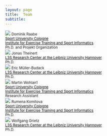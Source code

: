```yaml
---
layout: page
title:  Team
subtitle:
---
```


 <body> 
  <div class="row">
    <div class="column">
      <img src="../assets/img/Dominik_Raabe.jpg">
      <small> Dominik Raabe</small><br />
      <a href="https://www.dshs-koeln.de/english/" style="color:black"><small>Sport University Cologne</small></a> <br />
      <a href="https://www.dshs-koeln.de/en/institut-fuer-trainingswissenschaft-und-sportinformatik/" style="color:black"><small>Institute for Exercise Training and Sport Informatics</small></a> <br />
      <small> Ph.D. and Projekt Organization</small><br />
    </div>
    <div class="column">
      <img src="../assets/img/Jonas_Theiner.jpeg">
      <small> Jonas Theinert</small><br />
      <a href="https://www.tib.eu/en/research-development/visual-analytics" style="color:black"><small> L3S Research Center at the Leibniz University Hannover</small></a> <br />
      <small> Ph.D.</small><br />
    </div>
    <div class="column">
      <img src="../assets/img/Eric_Mueller-Budach.jpg">
      <small> Eric Müller-Budack</small><br />
      <a href="https://www.tib.eu/en/research-development/visual-analytics" style="color:black"><small> L3S Research Center at the Leibniz University Hannover</small></a> <br />
      <small> Ph.D.</small><br />
    </div>  

<body>
  <div class="row">
    <div class="column">
        <img src="../assets/img/Martin_Wohlan.jpeg">
        <small> Martin Wohlan1</small><br />
          <a href="https://www.dshs-koeln.de/english/" style="color:black"><small>Sport University Cologne</small></a> <br />
      <a href="https://www.dshs-koeln.de/en/institut-fuer-trainingswissenschaft-und-sportinformatik/" style="color:black"><small>Institute for Exercise Training and Sport Informatics</small></a> <br />
        <small> Research Assistant</small><br />
      </div>
      <div class="column">
        <img src="../assets/img/Rumena_Komitova.jpeg">
        <small> Rumena Komitova</small><br />
         <a href="https://www.dshs-koeln.de/english/" style="color:black"><small>Sport University Cologne</small></a> <br />
          <a href="https://www.dshs-koeln.de/en/institut-fuer-trainingswissenschaft-und-sportinformatik/" style="color:black"><small>Institute for Exercise Training and Sport Informatics</small></a> <br />
        <small> Ph.D.</small><br />
      </div>
       <div class="column">
        <img src="../assets/img/Wolfgang_Grietz.jpg">
        <small> Wolfgang Grietz </small><br />
         <a href="https://www.tib.eu/en/research-development/visual-analytics" style="color:black"><small> L3S Research Center at the Leibniz University Hannover</small></a> <br />
        <small> Ph.D.</small><br />
      </div>
  </div>
</body>




